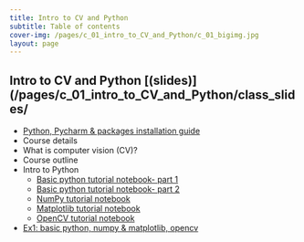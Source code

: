 ```yaml
---
title: Intro to CV and Python
subtitle: Table of contents
cover-img: /pages/c_01_intro_to_CV_and_Python/c_01_bigimg.jpg
layout: page
---
```


## **Intro to CV and Python** [(slides)](/pages/c_01_intro_to_CV_and_Python/class_slides/

- [Python, Pycharm & packages installation guide](/pages/python_pycharm_installation/python_pycharm_installation/)
- Course details
- What is computer vision (CV)?
- Course outline
- Intro to Python
  - [Basic python tutorial notebook- part 1](/pages/c_01_intro_to_CV_and_Python/basic_python_tutorial_nb/)
  - [Basic python tutorial notebook- part 2](/pages/c_01_intro_to_CV_and_Python/basic_python_tutorial_part_2_nb/)
  - [NumPy tutorial notebook](/pages/c_01_intro_to_CV_and_Python/NumPy_tutorial_nb/)
  - [Matplotlib tutorial notebook](/pages/c_01_intro_to_CV_and_Python/Matplotlib_tutorial_nb/)
  - [OpenCV tutorial notebook](/pages/c_01_intro_to_CV_and_Python/OpenCV_tutorial_nb/)
- [Ex1: basic python, numpy & matplotlib, opencv](/pages/c_01_intro_to_CV_and_Python/ex1/)
